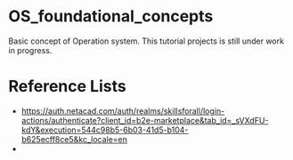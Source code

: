 # OS_foundational_concepts
Basic concept of Operation system. This tutorial projects is still under work in progress.

# Reference Lists
- https://auth.netacad.com/auth/realms/skillsforall/login-actions/authenticate?client_id=b2e-marketplace&tab_id=_sVXdFU-kdY&execution=544c98b5-6b03-41d5-b104-b625ecff8ce5&kc_locale=en
- 
